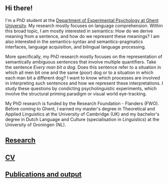 ## Hi there!

I'm a PhD student at the [Department of Experimental Psychology at Ghent University](https://www.ugent.be/pp/experimentele-psychologie/en). My research mostly focuses on language comprehension. Within this broad topic, I am mostly interested in semantics: How do we derive meaning from a sentence, and how do we represent these meanings? I am also interested in the semantics-syntax and semantics-pragmatics interfaces, language acquisition, and bilingual language processing.

More specifically, my PhD research mostly focuses on the representation of semantically ambiguous sentences that involve multiple quantifiers. Take the sentence _Every man bit a dog_. Does this sentence refer to a situation in which all men bit one and the same (poor) dog or to a situation in which each man bit a different dog? I want to know which processes are involved in interpreting such sentences and how we represent these interpretations. I study these questions by condicting psycholinguistic experiments, which involve the structural priming paradigm or visual world eye-tracking. 

My PhD research is funded by the Research Foundation - Flanders (FWO). Before coming to Ghent, I earned my master's degree in Theoretical and Applied Linguistics at the University of Cambridge (UK) and my bachelor's degree in Dutch Language and Culture (specialisation in Linguistics) at the University of Groningen (NL).

## [Research](https://miekeslim.github.io/research)       
## [CV](https://miekeslim.github.io/CV)              
## [Publications and output](https://miekeslim.github.io/Publications)      
